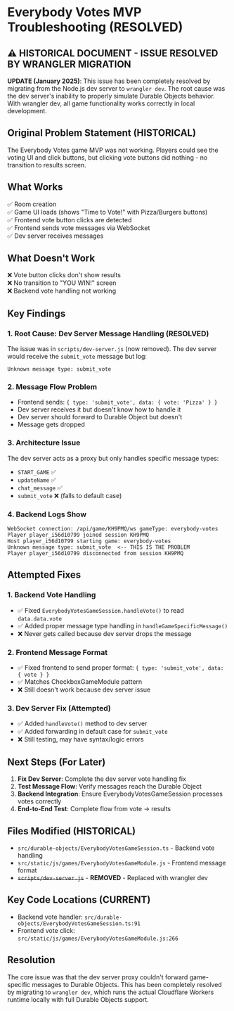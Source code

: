# Everybody Votes MVP Troubleshooting (RESOLVED)

## ⚠️ HISTORICAL DOCUMENT - ISSUE RESOLVED BY WRANGLER MIGRATION

**UPDATE (January 2025)**: This issue has been completely resolved by migrating from the Node.js dev server to `wrangler dev`. The root cause was the dev server's inability to properly simulate Durable Objects behavior. With wrangler dev, all game functionality works correctly in local development.

## Original Problem Statement (HISTORICAL)
The Everybody Votes game MVP was not working. Players could see the voting UI and click buttons, but clicking vote buttons did nothing - no transition to results screen.

## What Works
✅ Room creation  
✅ Game UI loads (shows "Time to Vote!" with Pizza/Burgers buttons)  
✅ Frontend vote button clicks are detected  
✅ Frontend sends vote messages via WebSocket  
✅ Dev server receives messages  

## What Doesn't Work
❌ Vote button clicks don't show results  
❌ No transition to "YOU WIN!" screen  
❌ Backend vote handling not working  

## Key Findings

### 1. Root Cause: Dev Server Message Handling (RESOLVED)
The issue was in `scripts/dev-server.js` (now removed). The dev server would receive the `submit_vote` message but log:
```
Unknown message type: submit_vote
```

### 2. Message Flow Problem
- Frontend sends: `{ type: 'submit_vote', data: { vote: 'Pizza' } }`
- Dev server receives it but doesn't know how to handle it
- Dev server should forward to Durable Object but doesn't
- Message gets dropped

### 3. Architecture Issue
The dev server acts as a proxy but only handles specific message types:
- `START_GAME` ✅
- `updateName` ✅  
- `chat_message` ✅
- `submit_vote` ❌ (falls to default case)

### 4. Backend Logs Show
```
WebSocket connection: /api/game/KH9PMQ/ws gameType: everybody-votes
Player player_i56d10799 joined session KH9PMQ
Host player_i56d10799 starting game: everybody-votes
Unknown message type: submit_vote  <-- THIS IS THE PROBLEM
Player player_i56d10799 disconnected from session KH9PMQ
```

## Attempted Fixes

### 1. Backend Vote Handling
- ✅ Fixed `EverybodyVotesGameSession.handleVote()` to read `data.data.vote`
- ✅ Added proper message type handling in `handleGameSpecificMessage()`
- ❌ Never gets called because dev server drops the message

### 2. Frontend Message Format
- ✅ Fixed frontend to send proper format: `{ type: 'submit_vote', data: { vote } }`
- ✅ Matches CheckboxGameModule pattern
- ❌ Still doesn't work because dev server issue

### 3. Dev Server Fix (Attempted)
- ✅ Added `handleVote()` method to dev server
- ✅ Added forwarding in default case for `submit_vote`
- ❌ Still testing, may have syntax/logic errors

## Next Steps (For Later)

1. **Fix Dev Server**: Complete the dev server vote handling fix
2. **Test Message Flow**: Verify messages reach the Durable Object
3. **Backend Integration**: Ensure EverybodyVotesGameSession processes votes correctly
4. **End-to-End Test**: Complete flow from vote → results

## Files Modified (HISTORICAL)
- `src/durable-objects/EverybodyVotesGameSession.ts` - Backend vote handling
- `src/static/js/games/EverybodyVotesGameModule.js` - Frontend message format
- ~~`scripts/dev-server.js`~~ - **REMOVED** - Replaced with wrangler dev

## Key Code Locations (CURRENT)
- Backend vote handler: `src/durable-objects/EverybodyVotesGameSession.ts:91`
- Frontend vote click: `src/static/js/games/EverybodyVotesGameModule.js:266`

## Resolution
The core issue was that the dev server proxy couldn't forward game-specific messages to Durable Objects. This has been completely resolved by migrating to `wrangler dev`, which runs the actual Cloudflare Workers runtime locally with full Durable Objects support.